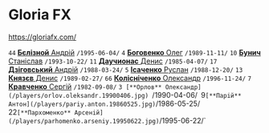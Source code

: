# Gloria FX

https://gloriafx.com/

`44` [**Бєлiзной** Андрiй](/players/beliznoy.andrij.19950604.jpg) `/1995-06-04/`
`4` [**Боговенко** Олег](/players/bohovenko.oleh.19891111.jpg) `/1989-11-11/`
`10` [**Бунич** Станiслав](/players/bunich.stanislav.19931022.jpg) `/1993-10-22/`
`11` [**Даучионас** Денис](/players/dauchyonas.denis.19850407.jpg) `/1985-04-07/`
`17` [**Дзiговський** Андрiй](/players/dzihovskyi.andrij.19880324.jpg) `/1988-03-24/`
`5` [**Ісаченко** Руслан](/players/isachenko.ruslan.19881220.jpg) `/1988-12-20/`
`13` [**Князєв** Денис](/players/kniaziev.denis.19890227.jpg) `/1989-02-27/`
`66` [**Колiснiченко** Олександр](/players/kolisnichenko.оleksandr.19961124.jpg) `/1996-11-24/`
`7` [**Кравченко** Сергiй](/players/kravchenko.serhii.19820908.jpg) `/1982-09-08/`
`3 [**Орлов** Олександр](/players/orlov.oleksandr.19900406.jpg) `/1990-04-06/`
`9` [**Парiй** Антон](/players/pariy.anton.19860525.jpg) `/1986-05-25/`
`22` [**Пархоменко** Арсенiй](/players/parhomenko.arseniy.19950622.jpg) `/1995-06-22/`
